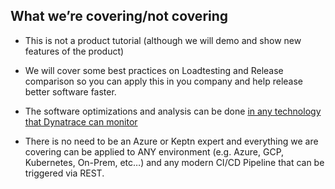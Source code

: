 ## What we’re covering/not covering

- This is not a product tutorial (although we will demo and show new features of the product)
  
- We will cover some best practices on Loadtesting and Release comparison so you can apply this in you company and help release better software faster.

- The software optimizations and analysis can be done [in any technology that Dynatrace can monitor](https://www.dynatrace.com/support/help/technology-support/supported-technologies-and-versions/)

- There is no need to be an Azure or Keptn expert and everything we are covering can be applied to ANY environment (e.g. Azure, GCP, Kubernetes, On-Prem, etc…) and any modern CI/CD Pipeline that can be triggered via REST.
